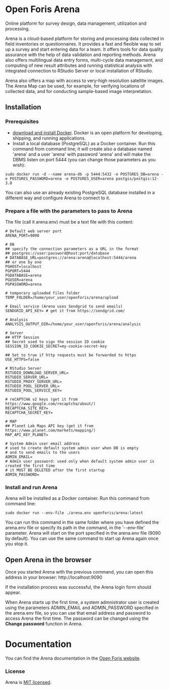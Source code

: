 # Open Foris Arena
Online platform for survey design, data management, utilization and processing.

Arena is a cloud-based platform for storing and processing data collected in field inventories or questionnaires. It provides a fast and flexible way to set up a survey and start entering data for a team. It offers tools for data quality assurance with the help of data validation and reporting methods. Arena also offers multilingual data entry forms, multi-cycle data management, and computing of new result attributes and running statistical analysis with integrated connection to RStudio Server or local installation of RStudio.

Arena also offers a map with access to very-high resolution satellite images. The Arena Map can be used, for example, for verifying locations of collected data, and for conducting sample-based image interpretation.

## Installation

### Prerequisites

- [download and install Docker](https://www.docker.com/). Docker is an open platform for developing, shipping, and running applications.
- Install a local database (PostgreSQL) as a Docker container. Run this command from command line; it will create also a database named 'arena' and a user 'arena' with password 'arena' and will make the DBMS listen on port 5444 (you can change those parameters as you wish):
```shell script
sudo docker run -d --name arena-db -p 5444:5432 -e POSTGRES_DB=arena -e POSTGRES_PASSWORD=arena -e POSTGRES_USER=arena postgis/postgis:12-3.0
```
You can also use an already existing PostgreSQL database installed in a different way and configure Arena to connect to it.

### Prepare a file with the parameters to pass to Arena

The file (call it arena.env) must be a text file with this content:

```shell script
# Default web server port
ARENA_PORT=9090

# DB
## specify the connection parameters as a URL in the format
## postgres://user:password@host:port/database
# DATABASE_URL=postgres://arena:arena@localhost:5444/arena
## or one by one
PGHOST=localhost
PGPORT=5444
PGDATABASE=arena
PGUSER=arena
PGPASSWORD=arena

# temporary uploaded files folder
TEMP_FOLDER=/home/your_user/openforis/arena/upload

# Email service (Arena uses Sendgrid to send emails)
SENDGRID_API_KEY= # get it from https://sendgrid.com/

# Analysis
ANALYSIS_OUTPUT_DIR=/home/your_user/openforis/arena/analysis

# Server
## HTTP Session
## Secret used to sign the session ID cookie 
SESSION_ID_COOKIE_SECRET=my-cookie-secret-key

## Set to true if http requests must be forwarded to https
USE_HTTPS=false

# RStudio Server
RSTUDIO_DOWNLOAD_SERVER_URL=
RSTUDIO_SERVER_URL=
RSTUDIO_PROXY_SERVER_URL=
RSTUDIO_POOL_SERVER_URL=
RSTUDIO_POOL_SERVICE_KEY=

# reCAPTCHA v2 keys (get it from https://www.google.com/recaptcha/about/)
RECAPTCHA_SITE_KEY=
RECAPTCHA_SECRET_KEY=

# MAP
## Planet Lab Maps API key (get it from https://www.planet.com/markets/mapping/)
MAP_API_KEY_PLANET=

# System Admin user email address
# used to create default system admin user when DB is empty
# and to send emails to the users
ADMIN_EMAIL=
# Admin user password: used only when default system admin user is created the first time
# it MUST BE DELETED after the first startup
ADMIN_PASSWORD=

```

### Install and run Arena

Arena will be installed as a Docker container.
Run this command from command line:
```shell script
sudo docker run --env-file ./arena.env openforis/arena:latest
```
You can run this command in the same folder where you have defined the arena.env file or specify its path in the command, in the '--env-file' parameter.
Arena will start on the port specified in the arena.env file (9090 by default).
You can use the same command to start up Arena again once you stop it.

## Open Arena in the browser

Once you started Arena with the previous command, you can open this address in your browser:
http://localhost:9090

If the installation process was successful, the Arena login form should appear.

When Arena starts up the first time, a system admnistrator user is created using the parameters ADMIN_EMAIL and ADMIN_PASSWORD specified in the arena.env file, so you can use that email address and password to access Arena the first time. The password can be changed using the **Change password** function in Arena.

# Documentation

You can find the Arena documentation in the [Open Foris website](https://openforis.org/tools/arena/).

### License

Arena is [MIT licensed](./LICENSE).